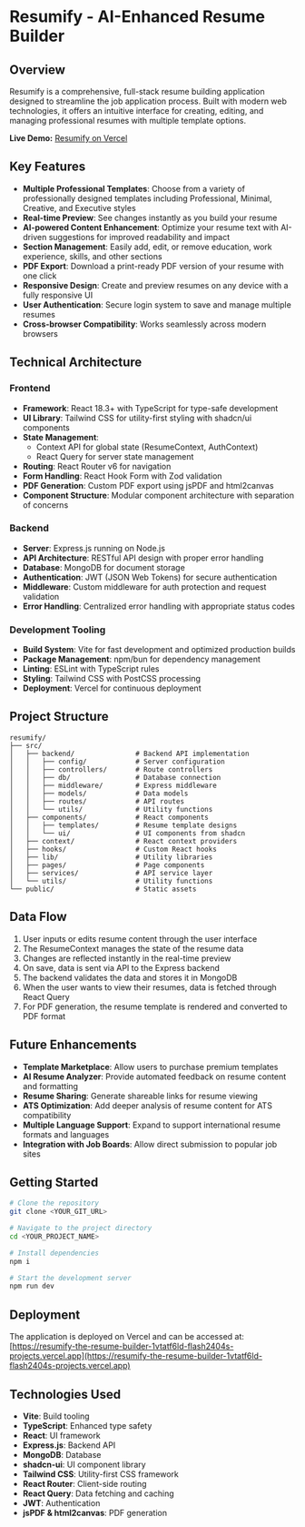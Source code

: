
# Resumify - AI-Enhanced Resume Builder

## Overview

Resumify is a comprehensive, full-stack resume building application designed to streamline the job application process. Built with modern web technologies, it offers an intuitive interface for creating, editing, and managing professional resumes with multiple template options.

**Live Demo:** [Resumify on Vercel](https://resumify-the-resume-builder-1vtatf6ld-flash2404s-projects.vercel.app)

## Key Features

- **Multiple Professional Templates**: Choose from a variety of professionally designed templates including Professional, Minimal, Creative, and Executive styles
- **Real-time Preview**: See changes instantly as you build your resume
- **AI-powered Content Enhancement**: Optimize your resume text with AI-driven suggestions for improved readability and impact
- **Section Management**: Easily add, edit, or remove education, work experience, skills, and other sections
- **PDF Export**: Download a print-ready PDF version of your resume with one click
- **Responsive Design**: Create and preview resumes on any device with a fully responsive UI
- **User Authentication**: Secure login system to save and manage multiple resumes
- **Cross-browser Compatibility**: Works seamlessly across modern browsers

## Technical Architecture

### Frontend
- **Framework**: React 18.3+ with TypeScript for type-safe development
- **UI Library**: Tailwind CSS for utility-first styling with shadcn/ui components
- **State Management**: 
  - Context API for global state (ResumeContext, AuthContext)
  - React Query for server state management
- **Routing**: React Router v6 for navigation
- **Form Handling**: React Hook Form with Zod validation
- **PDF Generation**: Custom PDF export using jsPDF and html2canvas
- **Component Structure**: Modular component architecture with separation of concerns

### Backend
- **Server**: Express.js running on Node.js
- **API Architecture**: RESTful API design with proper error handling
- **Database**: MongoDB for document storage
- **Authentication**: JWT (JSON Web Tokens) for secure authentication
- **Middleware**: Custom middleware for auth protection and request validation
- **Error Handling**: Centralized error handling with appropriate status codes

### Development Tooling
- **Build System**: Vite for fast development and optimized production builds
- **Package Management**: npm/bun for dependency management
- **Linting**: ESLint with TypeScript rules
- **Styling**: Tailwind CSS with PostCSS processing
- **Deployment**: Vercel for continuous deployment

## Project Structure

```
resumify/
├── src/
│   ├── backend/               # Backend API implementation
│   │   ├── config/            # Server configuration
│   │   ├── controllers/       # Route controllers
│   │   ├── db/                # Database connection
│   │   ├── middleware/        # Express middleware
│   │   ├── models/            # Data models
│   │   ├── routes/            # API routes
│   │   └── utils/             # Utility functions
│   ├── components/            # React components
│   │   ├── templates/         # Resume template designs
│   │   └── ui/                # UI components from shadcn
│   ├── context/               # React context providers
│   ├── hooks/                 # Custom React hooks
│   ├── lib/                   # Utility libraries
│   ├── pages/                 # Page components
│   ├── services/              # API service layer
│   └── utils/                 # Utility functions
└── public/                    # Static assets
```

## Data Flow

1. User inputs or edits resume content through the user interface
2. The ResumeContext manages the state of the resume data
3. Changes are reflected instantly in the real-time preview
4. On save, data is sent via API to the Express backend
5. The backend validates the data and stores it in MongoDB
6. When the user wants to view their resumes, data is fetched through React Query
7. For PDF generation, the resume template is rendered and converted to PDF format

## Future Enhancements

- **Template Marketplace**: Allow users to purchase premium templates
- **AI Resume Analyzer**: Provide automated feedback on resume content and formatting
- **Resume Sharing**: Generate shareable links for resume viewing
- **ATS Optimization**: Add deeper analysis of resume content for ATS compatibility
- **Multiple Language Support**: Expand to support international resume formats and languages
- **Integration with Job Boards**: Allow direct submission to popular job sites

## Getting Started

```sh
# Clone the repository
git clone <YOUR_GIT_URL>

# Navigate to the project directory
cd <YOUR_PROJECT_NAME>

# Install dependencies
npm i

# Start the development server
npm run dev
```

## Deployment

The application is deployed on Vercel and can be accessed at: 
[https://resumify-the-resume-builder-1vtatf6ld-flash2404s-projects.vercel.app](https://resumify-the-resume-builder-1vtatf6ld-flash2404s-projects.vercel.app)

## Technologies Used

- **Vite**: Build tooling
- **TypeScript**: Enhanced type safety
- **React**: UI framework
- **Express.js**: Backend API
- **MongoDB**: Database
- **shadcn-ui**: UI component library
- **Tailwind CSS**: Utility-first CSS framework
- **React Router**: Client-side routing
- **React Query**: Data fetching and caching
- **JWT**: Authentication
- **jsPDF & html2canvas**: PDF generation
